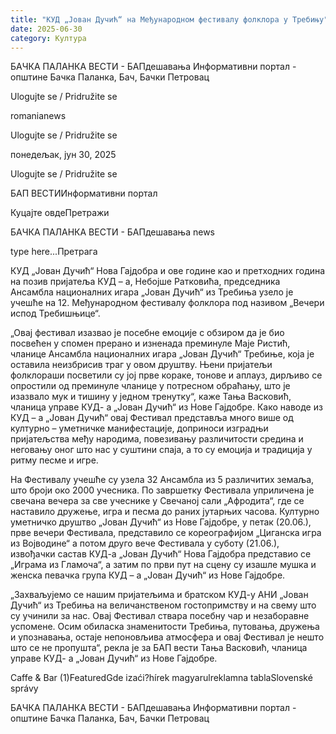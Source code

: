 ```yaml
---
title: "КУД „Јован Дучић“ на Међународном фестивалу фолклора у Требињу"
date: 2025-06-30
category: Култура
---
```


БАЧКА ПАЛАНКА ВЕСТИ - БАПдешавања Информативни портал - општине Бачка Паланка, Бач, Бачки Петровац

Ulogujte se / Pridružite se

romanianews

Ulogujte se / Pridružite se

понедељак, јун 30, 2025

Ulogujte se / Pridružite se

БАП ВЕСТИИнформативни портал

Куцајте овдеПретражи

БАЧКА ПАЛАНКА ВЕСТИ - БАПдешавања news

type here...Претрага

КУД „Јован Дучић“ Нова Гајдобра и ове године као и претходних година на позив пријатеља КУД – а, Небојше Ратковића, председника Ансамбла националних игара „Јован Дучић“ из Требиња узело је учешће на 12. Међународном фестивалу фолклора под називом „Вечери испод Требишњице“.

„Овај фестивал изазвао је посебне емоције с обзиром да је био посвећен у спомен прерано и изненада преминуле Маје Ристић, чланице Ансамбла националних игара „Јован Дучић“ Требиње, која је оставила неизбрисив траг у овом друштву. Њени пријатељи фолклораши посветили су јој прве кораке, тонове и аплауз, дирљиво се опростили од преминуле чланице у потресном обраћању, што је изазвало мук и тишину у једном тренутку“, каже Тања Васковић, чланица управе КУД- а „Јован Дучић“ из Нове Гајдобре.
Како наводе из КУД – а „Јован Дучић“ овај Фестивал представља много више од културно – уметничке манифестације, доприноси изградњи пријатељства међу народима, повезивању различитости средина и неговању оног што нас у суштини спаја, а то су емоција и традиција у ритму песме и игре.


На Фестивалу учешће су узела 32 Ансамбла из 5 различитих земаља, што броји око 2000 учесника.
По завршетку Фестивала уприличена је свечана вечера за све учеснике у Свечаној сали „Афродита“, где се наставило дружење, игра и песма до раних јутарњих часова.
Културно уметничко друштво „Јован Дучић“ из Нове Гајдобре, у петак (20.06.), прве вечери Фестивала, представило се кореографијом „Циганска игра из Војводине“ а потом друго вече Фестивала у суботу (21.06.), извођачки састав КУД-а „Јован Дучић“ Нова Гајдобра представио се „Играма из Гламоча“, а затим по први пут на сцену су изашле мушка и женска певачка група КУД – а „Јован Дучић“ из Нове Гајдобре.


„Захваљујемо се нашим пријатељима и братском КУД-у АНИ „Јован Дучић“ из Требиња на величанственом гостопримству и на свему што су учинили за нас. Овај Фестивал ствара посебну чар и незаборавне успомене. Осим обиласка знаменитости Требиња, путовања, дружења и упознавања, остаје непоновљива атмосфера и овај Фестивал је нешто што се не пропушта“, рекла је за БАП вести Тања Васковић, чланица управе КУД- а „Јован Дучић“ из Нове Гајдобре.

Caffe & Bar (1)FeaturedGde izaći?hírek magyarulreklamna tablaSlovenské správy

БАЧКА ПАЛАНКА ВЕСТИ - БАПдешавања Информативни портал - општине Бачка Паланка, Бач, Бачки Петровац
